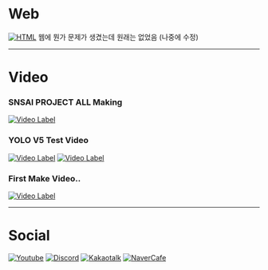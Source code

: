 # Web 
[![HTML](https://img.shields.io/badge/WEB-E34F26?style=flat-square&logo=HTML5&logoColor=white)](https://snsai-cp.netlify.app) 웹에 뭔가 문제가 생겼는데 원래는 없었음 (나중에 수정)

***
# Video 
### SNSAI PROJECT ALL Making 
[![Video Label](https://img.youtube.com/vi/sqdDHZuXo0s/0.jpg)](https://youtu.be/sqdDHZuXo0s)

### YOLO V5 Test Video 
[![Video Label](https://img.youtube.com/vi/zBuSpEyZF_A/0.jpg)](https://youtu.be/zBuSpEyZF_A) [![Video Label](https://img.youtube.com/vi/ahT-imTc_00/0.jpg)](https://youtu.be/ahT-imTc_00)

### First Make Video.. 
[![Video Label](https://img.youtube.com/vi/LYyW83myKU8/0.jpg)](https://youtu.be/LYyW83myKU8)
***

# Social 
[![Youtube](https://img.shields.io/badge/Youtube-FF0000?style=flat-square&logo=Youtube&logoColor=white)](https://www.youtube.com/channel/UC4BpXKEys6LmJmDP2C4_qnw) [![Discord](https://img.shields.io/badge/Discord-7289DA?style=flat-square&logo=Discord&logoColor=white)](https://discord.gg/HFe2MA7) [![Kakaotalk](https://img.shields.io/badge/KakaoOpenChat-FFCD00?style=flat-square&logo=KakaoTalk&logoColor=white)](https://open.kakao.com/o/geNwkSfc) [![NaverCafe](https://img.shields.io/badge/NaverCafe-03C75A?style=flat-square&logo=Naver&logoColor=white)](https://cafe.naver.com/launchpadchat)